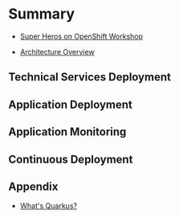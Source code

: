 # Summary​

- [Super Heros on OpenShift Workshop](preface.md)

- [Architecture Overview](architecture.md)

## Technical Services Deployment

## Application Deployment

## Application Monitoring

## Continuous Deployment

## Appendix

- [What's Quarkus?](appendix/quarkus.md)
